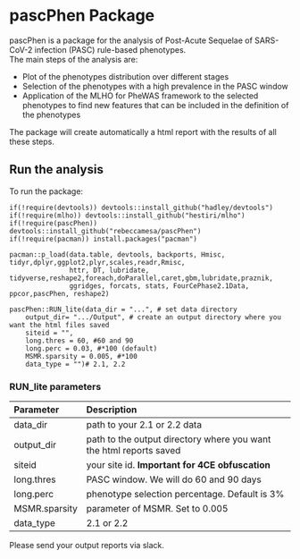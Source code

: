 # pascPhen Package
pascPhen is a package for the analysis of Post-Acute Sequelae of SARS-CoV-2 infection (PASC) rule-based phenotypes.  
The main steps of the analysis are:
* Plot of the phenotypes distribution over different stages 
* Selection of the phenotypes with a high prevalence in the PASC window 
* Application of the MLHO for PheWAS framework to the selected phenotypes to find new features that can be included in the definition of the phenotypes  

The package will create automatically a html report with the results of all these steps.

## Run the analysis
To run the package:

```
if(!require(devtools)) devtools::install_github("hadley/devtools")
if(!require(mlho)) devtools::install_github("hestiri/mlho")
if(!require(pascPhen)) devtools::install_github("rebeccamesa/pascPhen")
if(!require(pacman)) install.packages("pacman")

pacman::p_load(data.table, devtools, backports, Hmisc, tidyr,dplyr,ggplot2,plyr,scales,readr,Rmisc,
               httr, DT, lubridate, tidyverse,reshape2,foreach,doParallel,caret,gbm,lubridate,praznik,
               ggridges, forcats, stats, FourCePhase2.1Data, ppcor,pascPhen, reshape2)

pascPhen::RUN_lite(data_dir = "...", # set data directory
    output_dir= ".../Output", # create an output directory where you want the html files saved
    siteid = "",
    long.thres = 60, #60 and 90
    long.perc = 0.03, #*100 (default)
    MSMR.sparsity = 0.005, #*100
    data_type = "")# 2.1, 2.2
```

### RUN_lite parameters

|**Parameter**|**Description**|
|:------------|:--------------|
|data_dir     |path to your 2.1 or 2.2 data|
|output_dir   |path to the output directory where you want the html reports saved|
|siteid       |your site id. **Important for 4CE obfuscation**
|long.thres   |PASC window. We will do 60 and 90 days|
|long.perc    |phenotype selection percentage. Default is 3%|
|MSMR.sparsity|parameter of MSMR. Set to 0.005|
|data_type    |2.1 or 2.2|


Please send your output reports via slack.


